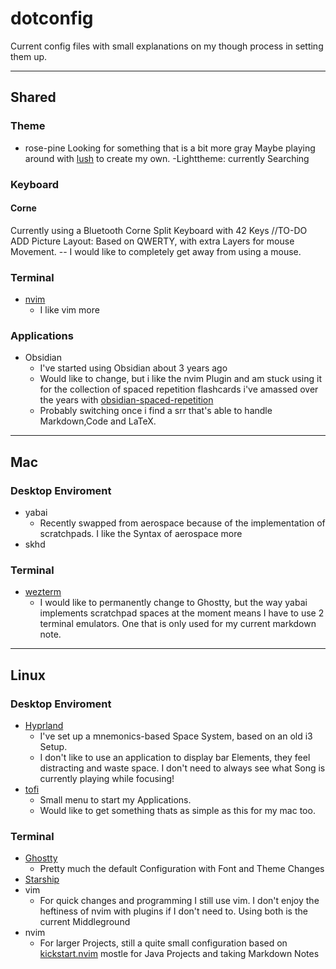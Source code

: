 # dotconfig
Current config files with small explanations 
on my though process in setting them up.

---

## Shared
### Theme
- rose-pine
Looking for something that is a bit more gray
Maybe playing around with [lush](https://github.com/rktjmp/lush.nvim) to create my own.
-Lighttheme: currently Searching
### Keyboard
#### Corne
Currently using a Bluetooth Corne Split Keyboard with 42 Keys
//TO-DO ADD Picture
Layout: Based on QWERTY, with extra Layers for mouse Movement. -- I would like to completely get away from using a mouse.
### Terminal
- [nvim](https://neovim.io/)
    - I like vim more
### Applications
- Obsidian
    - I've started using Obsidian about 3 years ago
    - Would like to change, but i like the nvim Plugin and am stuck using it for the collection of 
 spaced repetition flashcards i've amassed over the years with [obsidian-spaced-repetition](https://github.com/st3v3nmw/obsidian-spaced-repetition)
    - Probably switching once i find a srr that's able to handle Markdown,Code and LaTeX.

---

## Mac
### Desktop Enviroment
- yabai
    - Recently swapped from aerospace because of the implementation of scratchpads. I like the Syntax of aerospace more
- skhd
### Terminal
- [wezterm](https://wezterm.org/index.html)
    - I would like to permanently change to Ghostty, but the way yabai implements scratchpad spaces at the moment means I have to use 2 terminal emulators. One that is only used for my current markdown note.

---

## Linux
### Desktop Enviroment
- [Hyprland](https://hyprland.org/)
    - I've set up a mnemonics-based Space System, based on 
 an old i3 Setup.
    - I  don't like to use an application to display bar Elements, they feel distracting and waste space. 
 I don't need to always see what Song is currently playing while focusing!
 - [tofi](https://github.com/philj56/tofi)
    - Small menu to start my Applications.
    - Would like to get something thats as simple as this for my mac too.

### Terminal
- [Ghostty](https://ghostty.org/)
    - Pretty much the default Configuration with Font and Theme Changes
- [Starship](https://starship.rs/)
- vim
    - For quick changes and programming I still use vim. I don't enjoy the heftiness of nvim with plugins if I don't need to. Using both is the current Middleground
- nvim
    - For larger Projects, still a quite small configuration based on [kickstart.nvim](https://github.com/nvim-lua/kickstart.nvim) mostle for Java Projects and taking Markdown Notes


